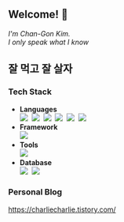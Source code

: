 ## Welcome! 👋
_I'm Chan-Gon Kim._</br>
_I only speak what I know_

## 잘 먹고 잘 살자 </br> 

<!-- 개발 언어와 관련 지식은 우리가 살아가면서 사용하는 언어(Language)처럼 개발 세계의 의사소통 수단입니다.</br>
개발자가 자신이 사용하는 언어와 기술에 대해 명확한 지식을 가지고 있어야 하는 이유는 다음과 같다고 생각합니다.

- 개발자는 무엇 때문에, 왜 이런 기술을 사용하고, 왜 이런 코드가 나왔는지 명확하게 설명할 수 있어야 한다.
- 개발자는 다른 사람의 코드를 읽고 어떤 의도로 만들었고, 얼마만큼의 노력이 들어갔는지 제대로 이해할 수 있어야 한다.

자신의 언어를 통해 자신있고 명확하게 의사를 전달 할 수 있는 사람이 되고자 꾸준히 기록하고 공부합니다.</br>
어제보다 오늘 조금 더 발전된 모습을 보여주고 싶습니다.</br>

감사합니다.
-->

### Tech Stack
- **Languages** </br>
<img src="https://img.shields.io/badge/Java-007396?style=flat-square&logo=Java&logoColor=white"/></a>&nbsp;
<img src="https://img.shields.io/badge/PHP-777BB4?style=flat-square&logo=php&logoColor=white"/></a>&nbsp;
<img src="https://img.shields.io/badge/HTML5-E34F26?style=flat-square&logo=HTML5&logoColor=white"/></a>&nbsp;
<img src="https://img.shields.io/badge/CSS3-1572B6?style=flat-square&logo=CSS3&logoColor=white"/></a>&nbsp; 
<img src="https://img.shields.io/badge/JavaScript-F7DF1E?style=flat-square&logo=JavaScript&logoColor=black"/></a>&nbsp;
<img src="https://img.shields.io/badge/jquery-0769AD?style=flat-square&logo=jquery&logoColor=black"/></a>&nbsp;
- **Framework** </br>
<img src="https://img.shields.io/badge/Spring-6DB33F?style=flat-square&logo=Spring&logoColor=white"/></a>&nbsp;
- **Tools** </br>
<img src="https://img.shields.io/badge/GitHub-181717?style=flat-square&logo=GitHub&logoColor=white"/></a>&nbsp;
- **Database** </br>
<img src="https://img.shields.io/badge/Oracle-F80000?style=flat-square&logo=Oracle&logoColor=white"/></a>&nbsp;
<img src="https://img.shields.io/badge/PostgreSQL-316192?style=flat-square&logo=postgresql&logoColor=white"/></a>&nbsp;

### Personal Blog
https://charliecharlie.tistory.com/
